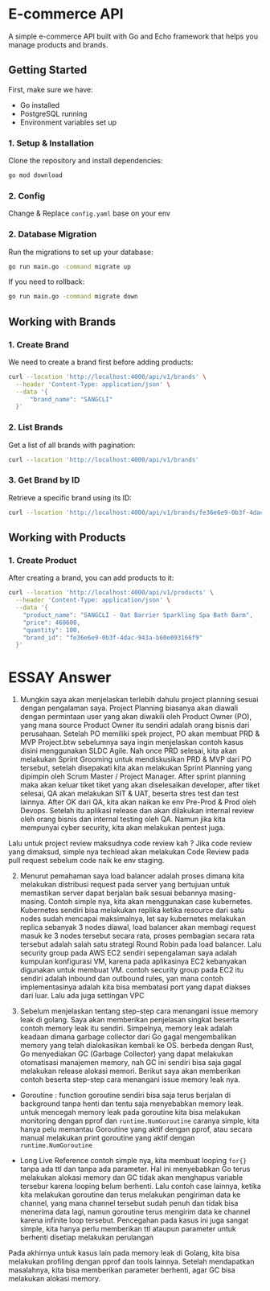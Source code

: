 # E-commerce API

A simple e-commerce API built with Go and Echo framework that helps you manage products and brands.

## Getting Started

First, make sure we have:
- Go installed
- PostgreSQL running
- Environment variables set up

### 1. Setup & Installation

Clone the repository and install dependencies:
```bash
go mod download
```

### 2. Config

Change & Replace ```config.yaml``` base on your env

### 2. Database Migration

Run the migrations to set up your database:
```bash
go run main.go -command migrate up
```

If you need to rollback:
```bash
go run main.go -command migrate down
```

## Working with Brands

### 1. Create Brand
We need to create a brand first before adding products:
```bash
curl --location 'http://localhost:4000/api/v1/brands' \
  --header 'Content-Type: application/json' \
  --data '{
      "brand_name": "SANGCLI"
  }'
```

### 2. List Brands
Get a list of all brands with pagination:
```bash
curl --location 'http://localhost:4000/api/v1/brands'
```

### 3. Get Brand by ID
Retrieve a specific brand using its ID:
```bash
curl --location 'http://localhost:4000/api/v1/brands/fe36e6e9-0b3f-4dac-943a-b60e093166f9'
```

## Working with Products

### 1. Create Product
After creating a brand, you can add products to it:
```bash
curl --location 'http://localhost:4000/api/v1/products' \
  --header 'Content-Type: application/json' \
  --data '{
    "product_name": "SANGCLI - Oat Barrier Sparkling Spa Bath Barm",
    "price": 460600,
    "quantity": 100,
    "brand_id": "fe36e6e9-0b3f-4dac-943a-b60e093166f9"
  }'
```

# ESSAY Answer
1. Mungkin saya akan menjelaskan terlebih dahulu project planning sesuai dengan pengalaman saya.
Project Planning biasanya akan diawali dengan permintaan user yang akan diwakili oleh Product Owner (PO), yang mana source Product Owner itu sendiri adalah orang bisnis dari perusahaan.
Setelah PO memiliki spek project, PO akan membuat PRD & MVP Project.btw sebelumnya saya ingin menjelaskan contoh kasus disini menggunakan SLDC Agile.
Nah once PRD selesai, kita akan melakukan Sprint Grooming untuk mendiskusikan PRD & MVP dari PO tersebut, setelah disepakati kita akan melakukan Sprint Planning yang dipimpin oleh Scrum Master / Project Manager.
After sprint planning maka akan keluar tiket tiket yang akan diselesaikan developer, after tiket selesai, QA akan melakukan SIT & UAT, beserta stres test dan test lainnya. After OK dari QA, kita akan naikan ke env Pre-Prod & Prod oleh Devops.
Setelah itu aplikasi release dan akan dilakukan internal review oleh orang bisnis dan internal testing oleh QA. Namun jika kita mempunyai cyber security, kita akan melakukan pentest juga.

Lalu untuk project review maksudnya code review kah ? Jika code review yang dimaksud, simple nya techlead akan melakukan Code Review pada pull request sebelum code naik ke env staging.

2. Menurut pemahaman saya load balancer adalah proses dimana kita melakukan distribusi request pada server yang bertujuan untuk memastikan server dapat berjalan baik sesuai bebannya masing-masing.
Contoh simple nya, kita akan menggunakan case kubernetes. Kubernetes sendiri bisa melakukan replika ketika resource dari satu nodes sudah mencapai maksimalnya, let say kubernetes melakukan replica sebanyak 3 nodes diawal,
load balancer akan membagi request masuk ke 3 nodes tersebut secara rata, proses pembagian secara rata tersebut adalah salah satu strategi Round Robin pada load balancer.
Lalu security group pada AWS EC2 sendiri sepengalaman saya adalah kumpulan konfigurasi VM, karena pada aplikasinya EC2 kebanyakan digunakan untuk membuat VM.
contoh security group pada EC2 itu sendiri adalah inbound dan outbound rules, yan mana contoh implementasinya adalah kita bisa membatasi port yang dapat diakses dari luar.
Lalu ada juga settingan VPC

3. Sebelum menjelaskan tentang step-step cara menangani issue memory leak di golang. Saya akan memberikan penjelasan singkat beserta contoh memory leak itu sendiri.
Simpelnya, memory leak adalah keadaan dimana garbage collector dari Go gagal mengembalikan memory yang telah dialokasikan kembali ke OS.
berbeda dengan Rust, Go menyediakan GC (Garbage Collector) yang dapat melakukan otomatisasi manajemen memory, nah GC ini sendiri bisa saja gagal melakukan release alokasi memori.
Berikut saya akan memberikan contoh beserta step-step cara menangani issue memory leak nya.

- Goroutine : 
function goroutine sendiri bisa saja terus berjalan di background tanpa henti dan tentu saja menyebabkan memory leak.
untuk mencegah memory leak pada goroutine kita bisa melakukan monitoring dengan pprof dan ```runtime.NumGoroutine```
caranya simple, kita hanya pelu memantau Goroutine yang aktif dengan pprof, atau secara manual melakukan print goroutine yang aktif dengan ```runtime.NumGoroutine```

- Long Live Reference
contoh simple nya, kita membuat looping ```for{}``` tanpa ada ttl dan tanpa ada parameter. Hal ini menyebabkan Go terus melakukan alokasi memory
dan GC tidak akan menghapus variable tersebur karena looping belum berhenti. Lalu contoh case lainnya, ketika kita melakukan goroutine dan terus melakukan
pengiriman data ke channel, yang mana channel tersebut sudah penuh dan tidak bisa menerima data lagi, namun goroutine terus mengirim data ke channel karena infinite loop tersebut.
Pencegahan pada kasus ini juga sangat simple, kita hanya perlu memberikan ttl ataupun parameter untuk berhenti disetiap melakukan perulangan

Pada akhirnya untuk kasus lain pada memory leak di Golang, kita bisa melakukan profiling dengan pprof dan tools lainnya.
Setelah mendapatkan masalahnya, kita bisa memberikan parameter berhenti, agar GC bisa melakukan alokasi memory.